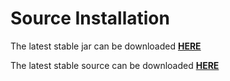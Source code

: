 # Source Installation




The latest stable jar can be downloaded [**HERE**](https://87aeb1de-4abb-4f95-8b0a-2c955d56d380.filesusr.com/archives/f1bc76_2c6e0a0dc3f041b7b4bc8f4175e6ef8e.jar?dn=AxiomXAPI.jar)

The latest stable source can be downloaded [**HERE**](https://github.com/AxiomXDevTeam/Java-Client/tree/master)

